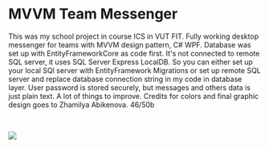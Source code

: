 # MVVM Team Messenger

This was my school project in course ICS in VUT FIT. Fully working desktop messenger for teams with MVVM design pattern, C# WPF. Database was set up with EntityFrameworkCore as code first. It's not connected to remote SQL server, it uses SQL Server Express LocalDB. So you can either set up your local SQl server with EntityFramework Migrations or set up remote SQL server and replace database connection string in my code in database layer. User password is stored securely, but messages and others data is just plain text. A lot of things to improve. Credits for colors and final graphic design goes to Zhamilya Abikenova. 46/50b

<br/>

![](https://github.com/dvagala/VUT-FIT-ICS-TeamMesseger/blob/develop/final_product_ics.gif)
